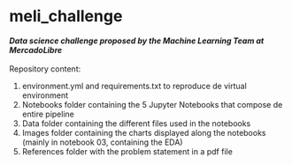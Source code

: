 # meli_challenge
_**Data science challenge proposed by the Machine Learning Team at MercadoLibre**_<br>
<br>
Repository content:<br>
1) environment.yml and requirements.txt to reproduce de virtual environment
2) Notebooks folder containing the 5 Jupyter Notebooks that compose de entire pipeline
3) Data folder containing the different files used in the notebooks
4) Images folder containing the charts displayed along the notebooks (mainly in notebook 03, containing the EDA)
5) References folder with the problem statement in a pdf file
